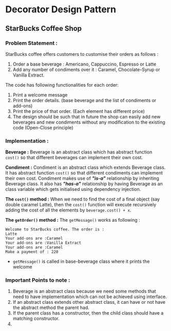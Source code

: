 # Decorator Design Pattern

## StarBucks Coffee Shop

### Problem Statement :
StarBucks coffee offers customers to customise their orders as follows :
1. Order a base beverage : Americano, Cappuccino, Espresso or Latte
2. Add any number of condiments over it : Caramel, Chocolate-Syrup or Vanilla Extract.

The code has following functionalities for each order:
1. Print a welcome message
2. Print the order details. (base beverage and the list of condiments or add-ons)
3. Print the price of that order. (Each element has different price)
4. The design should be such that in future the shop can easily add new beverages and new condiments without any modification to the existing code (Open-Close principle)

### Implementation :

**Beverage :**
Beverage is an abstract class which has abstract function `cost()` so that different beverages can implement their own cost.

**Condiment :**
Condiment is an abstract class which extends Beverage class. It has abstract function `cost()` so that different condiments can implement their own cost. Condiment makes use of ***"is-a"*** relationship by inheriting Beverage class. It also has ***"has-a"*** relationship by having Beverage as an class variable which gets initialised using dependency injection.

**The `cost()` method :**
When we need to find the cost of a final object (say double caramel Latte), then the `cost()` function will execute recursively adding the cost of all the elements by `beverage.cost() + x`. 

**The `getOrder()` method :**
The `getMessage()` works as following :
```
Welcome to StarBucks coffee. The order is : 
Latte
Your add-ons are :Caramel
Your add-ons are :Vanilla Extract
Your add-ons are :Caramel
Make a payment of : 220
```
- `getMessage()` is called in base-beverage class where it prints the welcome

### Important Points to note :
1. Beverage is an abstract class because we need some methods that need to have implementation which can not be achieved using interface.
2. If an abstract class extends other abstract class, it can have or not have the abstract method the parent had.
3. If the parent class has a constructor, then the child class should have a matching constructor.
4. 
